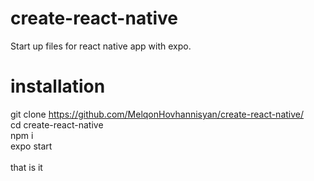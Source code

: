 # create-react-native
Start up files for react native app with expo.


# installation

git clone https://github.com/MelqonHovhannisyan/create-react-native/<br/>
cd create-react-native<br/>
npm i<br/>
expo start<br/>
<br/>
that is it
